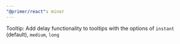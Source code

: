 ```yaml
---
"@primer/react": minor
---
```


Tooltip: Add delay functionality to tooltips with the options of `instant` (default), `medium`, `long`
